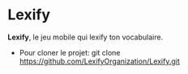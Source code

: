 # Lexify

**Lexify**, le jeu mobile qui lexify ton vocabulaire.

* Pour cloner le projet: git clone https://github.com/LexifyOrganization/Lexify.git
